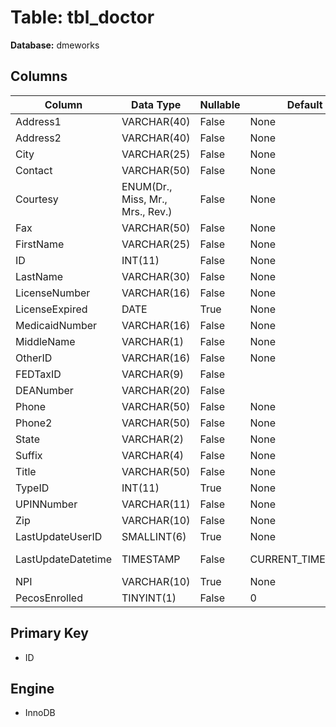 # Table: tbl_doctor

**Database:** dmeworks

## Columns

| Column | Data Type | Nullable | Default | Extra |
|--------|-----------|----------|---------|-------|
| Address1 | VARCHAR(40) | False | None | None |
| Address2 | VARCHAR(40) | False | None | None |
| City | VARCHAR(25) | False | None | None |
| Contact | VARCHAR(50) | False | None | None |
| Courtesy | ENUM(Dr., Miss, Mr., Mrs., Rev.) | False | None | `Courtesy` ENUM('Dr.', 'Miss', 'Mr.', 'Mrs.', 'Rev.') NOT NULL |
| Fax | VARCHAR(50) | False | None | None |
| FirstName | VARCHAR(25) | False | None | None |
| ID | INT(11) | False | None | AUTO_INCREMENT |
| LastName | VARCHAR(30) | False | None | None |
| LicenseNumber | VARCHAR(16) | False | None | None |
| LicenseExpired | DATE | True | None | None |
| MedicaidNumber | VARCHAR(16) | False | None | None |
| MiddleName | VARCHAR(1) | False | None | None |
| OtherID | VARCHAR(16) | False | None | None |
| FEDTaxID | VARCHAR(9) | False |  | None |
| DEANumber | VARCHAR(20) | False |  | None |
| Phone | VARCHAR(50) | False | None | None |
| Phone2 | VARCHAR(50) | False | None | None |
| State | VARCHAR(2) | False | None | None |
| Suffix | VARCHAR(4) | False | None | None |
| Title | VARCHAR(50) | False | None | None |
| TypeID | INT(11) | True | None | None |
| UPINNumber | VARCHAR(11) | False | None | None |
| Zip | VARCHAR(10) | False | None | None |
| LastUpdateUserID | SMALLINT(6) | True | None | None |
| LastUpdateDatetime | TIMESTAMP | False | CURRENT_TIMESTAMP | ON UPDATE CURRENT_TIMESTAMP |
| NPI | VARCHAR(10) | True | None | None |
| PecosEnrolled | TINYINT(1) | False | 0 | None |

## Primary Key
- ID

## Engine
- InnoDB
